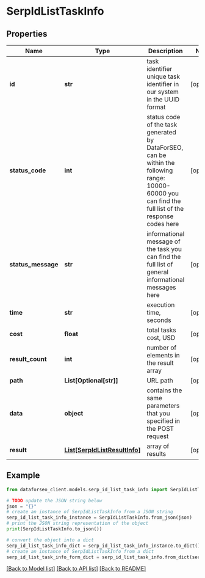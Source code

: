 # SerpIdListTaskInfo


## Properties

Name | Type | Description | Notes
------------ | ------------- | ------------- | -------------
**id** | **str** | task identifier unique task identifier in our system in the UUID format | [optional] 
**status_code** | **int** | status code of the task generated by DataForSEO, can be within the following range: 10000-60000 you can find the full list of the response codes here | [optional] 
**status_message** | **str** | informational message of the task you can find the full list of general informational messages here | [optional] 
**time** | **str** | execution time, seconds | [optional] 
**cost** | **float** | total tasks cost, USD | [optional] 
**result_count** | **int** | number of elements in the result array | [optional] 
**path** | **List[Optional[str]]** | URL path | [optional] 
**data** | **object** | contains the same parameters that you specified in the POST request | [optional] 
**result** | [**List[SerpIdListResultInfo]**](SerpIdListResultInfo.md) | array of results | [optional] 

## Example

```python
from dataforseo_client.models.serp_id_list_task_info import SerpIdListTaskInfo

# TODO update the JSON string below
json = "{}"
# create an instance of SerpIdListTaskInfo from a JSON string
serp_id_list_task_info_instance = SerpIdListTaskInfo.from_json(json)
# print the JSON string representation of the object
print(SerpIdListTaskInfo.to_json())

# convert the object into a dict
serp_id_list_task_info_dict = serp_id_list_task_info_instance.to_dict()
# create an instance of SerpIdListTaskInfo from a dict
serp_id_list_task_info_form_dict = serp_id_list_task_info.from_dict(serp_id_list_task_info_dict)
```
[[Back to Model list]](../README.md#documentation-for-models) [[Back to API list]](../README.md#documentation-for-api-endpoints) [[Back to README]](../README.md)


